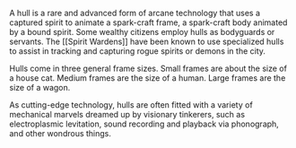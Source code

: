 A hull is a rare and advanced form of arcane technology that uses a captured spirit to animate a spark-craft frame, a spark-craft body animated by a bound spirit. Some wealthy citizens employ hulls as bodyguards or servants. The [[Spirit Wardens]] have been known to use specialized hulls to assist in tracking and capturing rogue spirits or demons in the city.

Hulls come in three general frame sizes. Small frames are about the size of a house cat. Medium frames are the size of a human. Large frames are the size of a wagon. 

As cutting-edge technology, hulls are often fitted with a variety of mechanical
marvels dreamed up by visionary tinkerers, such as electroplasmic levitation,
sound recording and playback via phonograph, and other wondrous things.